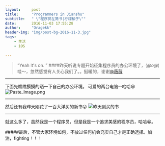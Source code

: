 ```yaml
---
layout:     post
title:      "Programmers in Jianshu"
subtitle:   " \"程序员在简书|柠檬柚子\""
date:       2016-11-03 17:55:28
author:     "Oragekk"
header-img: "img/post-bg-2016-11-3.jpg"
tags:
    - 生活
    - iOS
    
---
```


> “Yeah It's on. ”
####昨天听说专题开始征集程序员的办公环境了，(*@ο@*) 哇～，忽然感觉有人关心我们了。。挺暖的，谢谢[@薇薇](http://www.jianshu.com/users/4a4eb4feee62/latest_articles)

----------------------------

下面先瞧瞧摸摸的晒一下自己的办公环境。
可爱的两台电脑--哈哈😆
![Paste_Image.png](http://upload-images.jianshu.io/upload_images/2076247-be4d8f900a5f843a.png?imageMogr2/auto-orient/strip%7CimageView2/2/w/1240)



-------------------------
然后还有我昨天刚花了一百大洋买的新书😜
![昨天刚买的书](http://upload-images.jianshu.io/upload_images/2076247-a28a5430a7cc3cce.png?imageMogr2/auto-orient/strip%7CimageView2/2/w/1240)

--------------------------

就这么多了，虽然我是一个程序员，但是我是一个追求美感的程序员，哈哈😀。

#####最后，不管大家环境如何，不放过任何机会充实自己才是正确选择。加油，fighting！！！